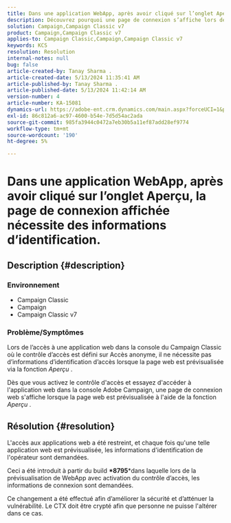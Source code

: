 ```yaml
---
title: Dans une application WebApp, après avoir cliqué sur l’onglet Aperçu, la page de connexion affichée nécessite des informations d’identification.
description: Découvrez pourquoi une page de connexion s’affiche lors de l’accès à une application web dans la console du Campaign Classic.
solution: Campaign,Campaign Classic v7
product: Campaign,Campaign Classic v7
applies-to: Campaign Classic,Campaign,Campaign Classic v7
keywords: KCS
resolution: Resolution
internal-notes: null
bug: false
article-created-by: Tanay Sharma .
article-created-date: 5/13/2024 11:35:41 AM
article-published-by: Tanay Sharma .
article-published-date: 5/13/2024 11:42:14 AM
version-number: 4
article-number: KA-15081
dynamics-url: https://adobe-ent.crm.dynamics.com/main.aspx?forceUCI=1&pagetype=entityrecord&etn=knowledgearticle&id=6f2d6ce7-1c11-ef11-9f8a-6045bd02b206
exl-id: 86c812a6-ac97-4600-b54e-7d5d54ac2ada
source-git-commit: 985fa3944c0472a7eb30b5a11ef87add28ef9774
workflow-type: tm+mt
source-wordcount: '190'
ht-degree: 5%

---
```


# Dans une application WebApp, après avoir cliqué sur l’onglet Aperçu, la page de connexion affichée nécessite des informations d’identification.

## Description {#description}


### Environnement

- Campaign Classic
- Campaign
- Campaign Classic v7


### Problème/Symptômes

Lors de l’accès à une application web dans la console du Campaign Classic où le contrôle d’accès est défini sur Accès anonyme, il ne nécessite pas d’informations d’identification d’accès lorsque la page web est prévisualisée via la fonction *Aperçu* .

Dès que vous activez le contrôle d&#39;accès et essayez d&#39;accéder à l&#39;application web dans la console Adobe Campaign, une page de connexion web s&#39;affiche lorsque la page web est prévisualisée à l&#39;aide de la fonction *Aperçu* .


## Résolution {#resolution}


L&#39;accès aux applications web a été restreint, et chaque fois qu&#39;une telle application web est prévisualisée, les informations d&#39;identification de l&#39;opérateur sont demandées.

Ceci a été introduit à partir du build <b>*8795</b>*dans laquelle lors de la prévisualisation de WebApp avec activation du contrôle d’accès, les informations de connexion sont demandées.

Ce changement a été effectué afin d’améliorer la sécurité et d’atténuer la vulnérabilité. Le CTX doit être crypté afin que personne ne puisse l&#39;altérer dans ce cas.
